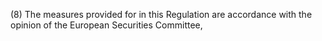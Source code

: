 (8) The measures provided for in this Regulation are accordance with the opinion of the European Securities Committee,